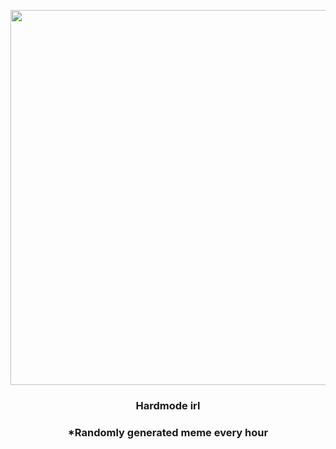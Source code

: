 <p align="center">
        <img src="https://i.redd.it/yu1e9rw7dsy91.jpg" width="600" height="600">
        </p>
        <h3 align="center">Hardmode irl</h3>
        <h3 align="center">*Randomly generated meme every hour</h3>
    